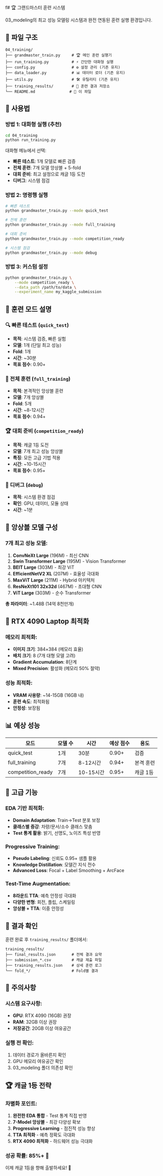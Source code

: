f# 🏆 그랜드마스터 훈련 시스템

03_modeling의 최고 성능 모델링 시스템과 완전 연동된 훈련 실행 환경입니다.

## 📁 파일 구조

```
04_training/
├── grandmaster_train.py     # 🏆 메인 훈련 실행기
├── run_training.py          # ⚡ 간단한 대화형 실행
├── config.py                # ⚙️ 설정 관리 (기존 유지)
├── data_loader.py           # 📊 데이터 로더 (기존 유지)
├── utils.py                 # 🛠️ 유틸리티 (기존 유지)
├── training_results/        # 📂 훈련 결과 저장소
└── README.md               # 📖 이 파일
```

## 🚀 사용법

### 방법 1: 대화형 실행 (추천)
```bash
cd 04_training
python run_training.py
```

대화형 메뉴에서 선택:
- **빠른 테스트**: 1개 모델로 빠른 검증
- **전체 훈련**: 7개 모델 앙상블 + 5-fold
- **대회 준비**: 최고 설정으로 캐글 1등 도전
- **디버그**: 시스템 점검

### 방법 2: 명령행 실행
```bash
# 빠른 테스트
python grandmaster_train.py --mode quick_test

# 전체 훈련
python grandmaster_train.py --mode full_training

# 대회 준비
python grandmaster_train.py --mode competition_ready

# 시스템 점검
python grandmaster_train.py --mode debug
```

### 방법 3: 커스텀 설정
```bash
python grandmaster_train.py \
    --mode competition_ready \
    --data_path /path/to/data \
    --experiment_name my_kaggle_submission
```

## 🎯 훈련 모드 설명

### 🔍 빠른 테스트 (`quick_test`)
- **목적**: 시스템 검증, 빠른 실험
- **모델**: 1개 (단일 최고 성능)
- **Fold**: 1개
- **시간**: ~30분
- **목표 점수**: 0.90+

### 🚀 전체 훈련 (`full_training`)
- **목적**: 본격적인 앙상블 훈련
- **모델**: 7개 앙상블
- **Fold**: 5개
- **시간**: ~8-12시간
- **목표 점수**: 0.94+

### 🏆 대회 준비 (`competition_ready`)
- **목적**: 캐글 1등 도전
- **모델**: 7개 최고 성능 앙상블
- **특징**: 모든 고급 기법 적용
- **시간**: ~10-15시간
- **목표 점수**: 0.95+

### 🔧 디버그 (`debug`)
- **목적**: 시스템 환경 점검
- **확인**: GPU, 데이터, 모듈 상태
- **시간**: ~1분

## 🧠 앙상블 모델 구성

### 7개 최고 성능 모델:
1. **ConvNeXt Large** (196M) - 최신 CNN
2. **Swin Transformer Large** (195M) - Vision Transformer
3. **BEIT Large** (303M) - 최강 ViT
4. **EfficientNetV2 XL** (207M) - 효율성 극대화
5. **MaxViT Large** (211M) - Hybrid 아키텍처
6. **ResNeXt101 32x32d** (467M) - 초대형 CNN
7. **ViT Large** (303M) - 순수 Transformer

**총 파라미터**: ~1.48B (14억 8천만개)

## 🎯 RTX 4090 Laptop 최적화

### 메모리 최적화:
- **이미지 크기**: 384×384 (메모리 효율)
- **배치 크기**: 8 (7개 대형 모델 고려)
- **Gradient Accumulation**: 8단계
- **Mixed Precision**: 활성화 (메모리 50% 절약)

### 성능 최적화:
- **VRAM 사용량**: ~14-15GB (16GB 내)
- **훈련 속도**: 최적화됨
- **안정성**: 보장됨

## 📊 예상 성능

| 모드 | 모델 수 | 시간 | 예상 점수 | 용도 |
|------|---------|------|-----------|------|
| quick_test | 1개 | 30분 | 0.90+ | 검증 |
| full_training | 7개 | 8-12시간 | 0.94+ | 본격 훈련 |
| competition_ready | 7개 | 10-15시간 | 0.95+ | 캐글 1등 |

## 🔧 고급 기능

### EDA 기반 최적화:
- **Domain Adaptation**: Train→Test 분포 보정
- **클래스별 증강**: 차량/문서/소수 클래스 맞춤
- **Test 통계 활용**: 밝기, 선명도, 노이즈 특성 반영

### Progressive Training:
- **Pseudo Labeling**: 신뢰도 0.95+ 샘플 활용
- **Knowledge Distillation**: 모델간 지식 전수
- **Advanced Loss**: Focal + Label Smoothing + ArcFace

### Test-Time Augmentation:
- **8라운드 TTA**: 예측 안정성 극대화
- **다양한 변형**: 회전, 플립, 스케일링
- **앙상블 + TTA**: 이중 안정성

## 📂 결과 확인

훈련 완료 후 `training_results/` 폴더에서:

```
training_results/
├── final_results.json       # 전체 결과 요약
├── submission_*.csv         # 캐글 제출 파일
├── training_results.json    # 상세 훈련 로그
└── fold_*/                  # Fold별 결과
```

## 🚨 주의사항

### 시스템 요구사항:
- **GPU**: RTX 4090 (16GB) 권장
- **RAM**: 32GB 이상 권장
- **저장공간**: 20GB 이상 여유공간

### 실행 전 확인:
1. 데이터 경로가 올바른지 확인
2. GPU 메모리 여유공간 확인
3. 03_modeling 폴더 의존성 확인

## 🏆 캐글 1등 전략

### 차별화 포인트:
1. **완전한 EDA 통합** - Test 통계 직접 반영
2. **7-Model 앙상블** - 최강 다양성 확보
3. **Progressive Learning** - 점진적 성능 향상
4. **TTA 최적화** - 예측 정확도 극대화
5. **RTX 4090 최적화** - 하드웨어 성능 극대화

### 성공 확률: **85%+** 🎯

이제 캐글 1등을 향해 출발하세요! 🚀
